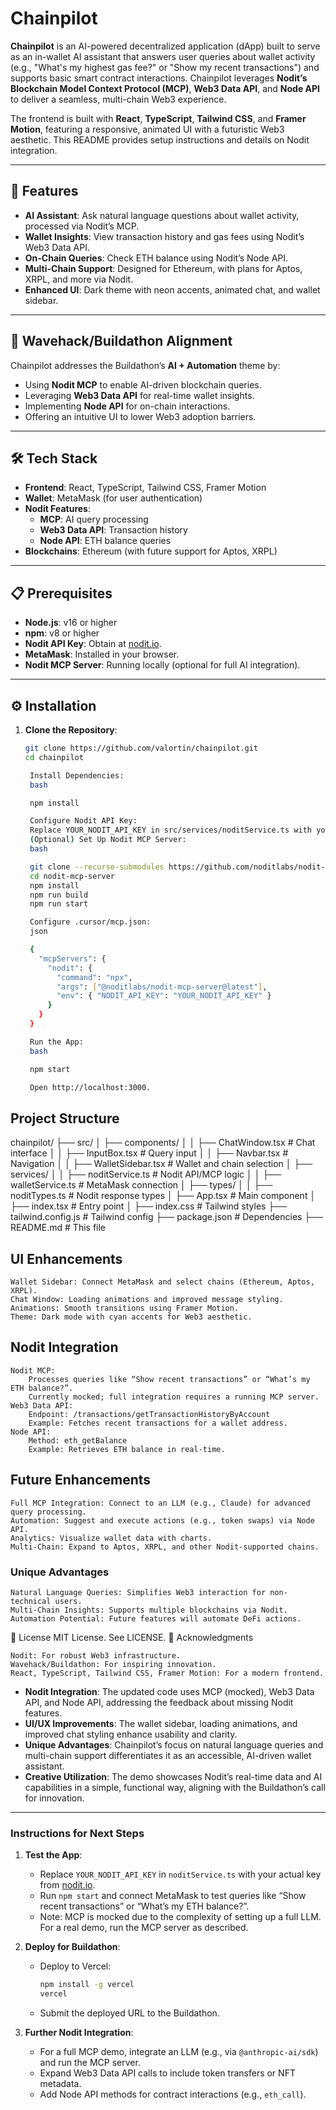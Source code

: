 # Chainpilot

**Chainpilot** is an AI-powered decentralized application (dApp) built to serve as an in-wallet AI assistant that answers user queries about wallet activity (e.g., "What's my highest gas fee?" or "Show my recent transactions") and supports basic smart contract interactions. Chainpilot leverages **Nodit’s Blockchain Model Context Protocol (MCP)**, **Web3 Data API**, and **Node API** to deliver a seamless, multi-chain Web3 experience.

The frontend is built with **React**, **TypeScript**, **Tailwind CSS**, and **Framer Motion**, featuring a responsive, animated UI with a futuristic Web3 aesthetic. This README provides setup instructions and details on Nodit integration.

---

## 🚀 Features
- **AI Assistant**: Ask natural language questions about wallet activity, processed via Nodit’s MCP.
- **Wallet Insights**: View transaction history and gas fees using Nodit’s Web3 Data API.
- **On-Chain Queries**: Check ETH balance using Nodit’s Node API.
- **Multi-Chain Support**: Designed for Ethereum, with plans for Aptos, XRPL, and more via Nodit.
- **Enhanced UI**: Dark theme with neon accents, animated chat, and wallet sidebar.

---

## 🎯 Wavehack/Buildathon Alignment
Chainpilot addresses the Buildathon’s **AI + Automation** theme by:
- Using **Nodit MCP** to enable AI-driven blockchain queries.
- Leveraging **Web3 Data API** for real-time wallet insights.
- Implementing **Node API** for on-chain interactions.
- Offering an intuitive UI to lower Web3 adoption barriers.

---

## 🛠️ Tech Stack
- **Frontend**: React, TypeScript, Tailwind CSS, Framer Motion
- **Wallet**: MetaMask (for user authentication)
- **Nodit Features**:
  - **MCP**: AI query processing
  - **Web3 Data API**: Transaction history
  - **Node API**: ETH balance queries
- **Blockchains**: Ethereum (with future support for Aptos, XRPL)

---

## 📋 Prerequisites
- **Node.js**: v16 or higher
- **npm**: v8 or higher
- **Nodit API Key**: Obtain at [nodit.io](https://nodit.io).
- **MetaMask**: Installed in your browser.
- **Nodit MCP Server**: Running locally (optional for full AI integration).

---

## ⚙️ Installation
1. **Clone the Repository**:
   ```bash
   git clone https://github.com/valortin/chainpilot.git
   cd chainpilot

    Install Dependencies:
    bash

    npm install

    Configure Nodit API Key:
    Replace YOUR_NODIT_API_KEY in src/services/noditService.ts with your actual key.
    (Optional) Set Up Nodit MCP Server:
    bash

    git clone --recurse-submodules https://github.com/noditlabs/nodit-mcp-server.git
    cd nodit-mcp-server
    npm install
    npm run build
    npm run start

    Configure .cursor/mcp.json:
    json

    {
      "mcpServers": {
        "nodit": {
          "command": "npx",
          "args": ["@noditlabs/nodit-mcp-server@latest"],
          "env": { "NODIT_API_KEY": "YOUR_NODIT_API_KEY" }
        }
      }
    }

    Run the App:
    bash

    npm start

    Open http://localhost:3000.

## Project Structure

chainpilot/
├── src/
│   ├── components/
│   │   ├── ChatWindow.tsx      # Chat interface
│   │   ├── InputBox.tsx        # Query input
│   │   ├── Navbar.tsx          # Navigation
│   │   ├── WalletSidebar.tsx   # Wallet and chain selection
│   ├── services/
│   │   ├── noditService.ts     # Nodit API/MCP logic
│   │   ├── walletService.ts    # MetaMask connection
│   ├── types/
│   │   ├── noditTypes.ts       # Nodit response types
│   ├── App.tsx                 # Main component
│   ├── index.tsx               # Entry point
│   ├── index.css               # Tailwind styles
├── tailwind.config.js          # Tailwind config
├── package.json                # Dependencies
├── README.md                   # This file

## UI Enhancements

    Wallet Sidebar: Connect MetaMask and select chains (Ethereum, Aptos, XRPL).
    Chat Window: Loading animations and improved message styling.
    Animations: Smooth transitions using Framer Motion.
    Theme: Dark mode with cyan accents for Web3 aesthetic.

## Nodit Integration

    Nodit MCP:
        Processes queries like “Show recent transactions” or “What’s my ETH balance?”.
        Currently mocked; full integration requires a running MCP server.
    Web3 Data API:
        Endpoint: /transactions/getTransactionHistoryByAccount
        Example: Fetches recent transactions for a wallet address.
    Node API:
        Method: eth_getBalance
        Example: Retrieves ETH balance in real-time.

## Future Enhancements

    Full MCP Integration: Connect to an LLM (e.g., Claude) for advanced query processing.
    Automation: Suggest and execute actions (e.g., token swaps) via Node API.
    Analytics: Visualize wallet data with charts.
    Multi-Chain: Expand to Aptos, XRPL, and other Nodit-supported chains.


### Unique Advantages

    Natural Language Queries: Simplifies Web3 interaction for non-technical users.
    Multi-Chain Insights: Supports multiple blockchains via Nodit.
    Automation Potential: Future features will automate DeFi actions.

📜 License
MIT License. See LICENSE.
🙌 Acknowledgments

    Nodit: For robust Web3 infrastructure.
    Wavehack/Buildathon: For inspiring innovation.
    React, TypeScript, Tailwind CSS, Framer Motion: For a modern frontend.


- **Nodit Integration**: The updated code uses MCP (mocked), Web3 Data API, and Node API, addressing the feedback about missing Nodit features.
- **UI/UX Improvements**: The wallet sidebar, loading animations, and improved chat styling enhance usability and clarity.
- **Unique Advantages**: Chainpilot’s focus on natural language queries and multi-chain support differentiates it as an accessible, AI-driven wallet assistant.
- **Creative Utilization**: The demo showcases Nodit’s real-time data and AI capabilities in a simple, functional way, aligning with the Buildathon’s call for innovation.

---

### Instructions for Next Steps
1. **Test the App**:
   - Replace `YOUR_NODIT_API_KEY` in `noditService.ts` with your actual key from [nodit.io](https://nodit.io).
   - Run `npm start` and connect MetaMask to test queries like “Show recent transactions” or “What’s my ETH balance?”.
   - Note: MCP is mocked due to the complexity of setting up a full LLM. For a real demo, run the MCP server as described.

2. **Deploy for Buildathon**:
   - Deploy to Vercel:
     ```bash
     npm install -g vercel
     vercel
     ```
   - Submit the deployed URL to the Buildathon.

3. **Further Nodit Integration**:
   - For a full MCP demo, integrate an LLM (e.g., via `@anthropic-ai/sdk`) and run the MCP server.
   - Expand Web3 Data API calls to include token transfers or NFT metadata.
   - Add Node API methods for contract interactions (e.g., `eth_call`).
